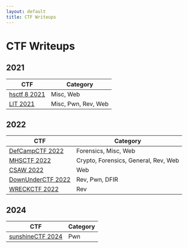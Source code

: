 ```yaml
---
layout: default
title: CTF Writeups
---
```


# CTF Writeups

## 2021

| CTF | Category |
|---|---|
| [hsctf 8 2021](_posts/2021-06-29-hsctf82021.md) | Misc, Web |
| [LIT 2021](_posts/2021-07-22-LIT2021.md) | Misc, Pwn, Rev, Web |

## 2022

| CTF | Category |
|---|---|
| [DefCampCTF 2022](_posts/2022-02-13-DefCampCTF2022.md) | Forensics, Misc, Web |
| [MHSCTF 2022](_posts/2022-02-25-MHSCTF2022.md) | Crypto, Forensics, General, Rev, Web |
| [CSAW 2022](_posts/2022-09-11-csaw2022.md) | Web |
| [DownUnderCTF 2022](_posts/2022-09-26-DownUnderCTF2022.md) | Rev, Pwn, DFIR |
| [WRECKCTF 2022](_posts/2022-10-03-WRECKCTF2022.md) | Rev |

## 2024

| CTF | Category |
|---|---|
| [sunshineCTF 2024](_posts/2024-10-21-sunshineCTF2024.md) | Pwn |